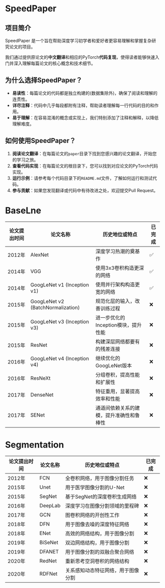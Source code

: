 # SpeedPaper

## 项目简介

SpeedPaper 是一个旨在帮助深度学习初学者和爱好者更容易理解和掌握复杂研究论文的项目。

我们通过提供原论文的**中文翻译**和相应的PyTorch**代码复现**，使得读者能够快速入门并深入理解每篇论文的核心概念和技术细节。

## 为什么选择SpeedPaper？

- **易读性**：每篇论文的代码都是独立构建的(数据集除外)，确保了阅读和理解的连贯性。
- **详尽注释**：代码中几乎每段都附有注释，帮助读者理解每一行代码的目的和作用。
- **易于理解**：在容易混淆的概念或实现上，我们特别添加了注释和解释，以降低理解难度。

## 如何使用SpeedPaper？

1. **阅读论文翻译**：在每篇论文的`paper`目录下找到您感兴趣的论文翻译，开始您的学习之旅。
2. **查看代码实现**：在每篇论文的根目录下，您可以找到对应论文的PyTorch代码实现。
3. **运行示例**：请参考每个代码目录下的`README.md`文件，了解如何运行和测试代码。
4. **参与贡献**：如果您发现翻译或代码中有待改进之处，欢迎提交Pull Request。

# BaseLne

| 论文提出时间 | 论文名称                              | 历史地位或特点                | 已完成 |
|--------|-----------------------------------|------------------------|-----|
| 2012年  | AlexNet                           | 深度学习热潮的奠基作             | ✅   |
| 2014年  | VGG                               | 使用3x3卷积构造更深的网络         | ✅   |
| 2014年  | GoogLeNet v1 (Inception v1)       | 使用并行架构构造更宽的网络          | ✅   |
| 2015年  | GoogLeNet v2 (BatchNormalization) | 规范化层的输入，改善训练过程         | ❌   |
| 2015年  | GoogLeNet v3 (Inception v3)       | 进一步优化的Inception模块，提升性能 | ❌   |
| 2015年  | ResNet                            | 构建深层网络都要有的残差连接         | ❌   |
| 2016年  | GoogLeNet v4 (Inception v4)       | 继续优化的GoogLeNet版本       | ❌   |
| 2016年  | ResNeXt                           | 分组卷积，提高性能和扩展性          | ❌   |
| 2017年  | DenseNet                          | 特征重用，显著提高效率和性能         | ❌   |
| 2017年  | SENet                             | 通道间依赖关系的建模，提升准确性和鲁棒性   | ❌   |

# Segmentation

| 论文提出时间 | 论文名称    | 历史地位或特点           | 已完成 |
|--------|---------|-------------------|-----|
| 2012年  | FCN     | 全卷积网络，用于图像分割任务    | ❌   |
| 2015年  | Unet    | 用于医学图像分割的U-Net    | ❌   |
| 2015年  | SegNet  | 基于SegNet的深度卷积生成网络 | ❌   |
| 2016年  | DeepLab | 深度学习在图像分割领域的里程碑   | ❌   |
| 2017年  | GCN     | 图卷积网络的开创性工作       | ❌   |
| 2018年  | DFN     | 用于图像去噪的深度特征网络     | ❌   |
| 2018年  | ENet    | 高效的网络结构，用于图像分割    | ❌   |
| 2019年  | BiSeNet | 双边网络结构，用于图像分割     | ❌   |
| 2019年  | DFANET  | 用于图像分割的双融合聚合网络    | ❌   |
| 2020年  | RedNet  | 重新思考空洞卷积的网络结构     | ❌   |
| 2020年  | RDFNet  | 关系感知动态特征网络，用于图像分割 | ❌   |

